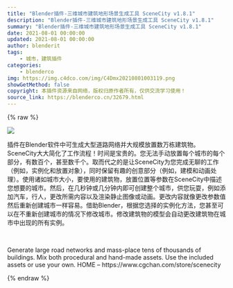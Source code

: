 ```yaml
---
title: "Blender插件-三维城市建筑地形场景生成工具 SceneCity v1.8.1"
description: "Blender插件-三维城市建筑地形场景生成工具 SceneCity v1.8.1"
summary: "Blender插件-三维城市建筑地形场景生成工具 SceneCity v1.8.1"
date: 2021-08-01 00:00:00
updated: 2021-08-01 00:00:00
author: blenderit
tags: 
    - 城市，建筑插件
categories:
    - blenderco
img: https://img.c4dco.com/img/C4Dmx20210801003119.png
showGetMethod: false
copyright: 本插件资源来自网络，版权归原作者所有，仅供交流学习使用！
source_link: https://blenderco.cn/32679.html
---
```


{% raw %}
<p><img class="aligncenter" src="https://img.c4dco.com/img/C4Dmx20210801003119.png"></p><p>插件在Blender软件中可生成大型道路网络并大规模放置数万栋建筑物。SceneCity大大简化了工作流程！时间是宝贵的。您无法手动放置每个城市的每个部分，有数百个，甚至数千个。取而代之的是让SceneCity为您完成无聊的工作（例如，实例化和放置对象），同时保留有趣的创意部分（例如，建模和动画处理）。使用诸如城市大小，要使用的建筑物，放置位置等参数在SceneCity中描述您想要的城市。然后，在几秒钟或几分钟内即可创建整个城市，供您玩耍，例如添加汽车，行人，更改所需内容以及渲染静止图像或动画。更改内容就像更改参数值然后重新创建城市一样容易。借助Blender，根据您选择的实例化方法，您甚至可以在不重新创建城市的情况下修改城市。修改建筑物的模型会自动更改建筑物在城市中出现的所有实例。</p><p> </p><p>Generate large road networks and mass-place tens of thousands of buildings. Mix both procedural and hand-made assets. Use the included assets or use your own. HOME – https://www.cgchan.com/store/scenecity</p>
<div style="display: none">blenderco</div>
{% endraw %}